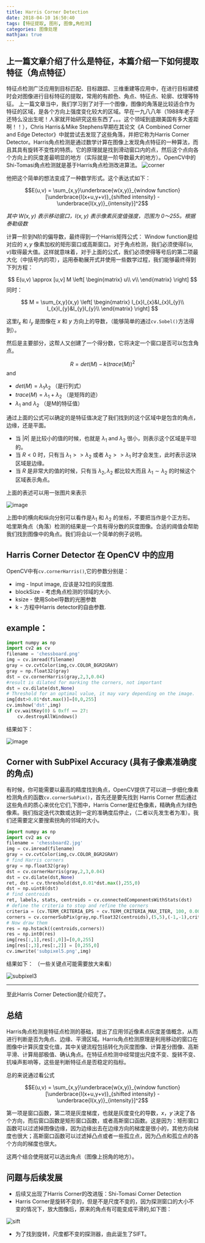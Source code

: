 ```yaml
---
title: Harris Corner Detection
date: 2018-04-10 16:50:40
tags: [特征提取, 图形, 图像,角检测]
categories: 图像处理
mathjax: true
---
```

## 上一篇文章介绍了什么是特征，本篇介绍一下如何提取特征（角点特征）
特征点检测广泛应用到目标匹配、目标跟踪、三维重建等应用中，在进行目标建模时会对图像进行目标特征的提取，常用的有颜色、角点、特征点、轮廓、纹理等特征。
上一篇文章当中，我们学习到了对于一个图像，图像的角落是比较适合作为特征的区域，是各个方向上强度变化较大的区域。早在一九八八年（1988年老子还特么没出生呢！人家就开始研究这些东西了。。。这个领域到底跟美国有多大差距啊！！），Chris Harris＆Mike Stephens早期在其论文《A Combined Corner and Edge Detector》中就尝试去发现了这些角落，并把它称为Harris Corner Detector。Harris角点检测是通过数学计算在图像上发现角点特征的一种算法，而且其具有旋转不变性的特质。它的原理就是找到滑动窗口内的点，然后这个点向各个方向上的灰度差最明显的地方（实际就是一阶导数最大的地方）。OpenCV中的Shi-Tomasi角点检测就是基于Harris角点检测改进算法。
![corner](./Harris_Corner.jpg)

他把这个简单的想法变成了一种数学形式。这个表达式如下：

$$E(u,v) = \sum_{x,y}\underbrace{w(x,y)}_{window function}[\underbrace{I(x+u,y+v)}_{shifted intensity} - \underbrace{I(x,y)}_{intensity}]^2$$

*其中 $W(x, y)$ 表示移动窗口，$I(x, y)$ 表示像素灰度值强度，范围为 0～255。根据泰勒级数*

计算一阶到N阶的偏导数，最终得到一个Harris矩阵公式：
Window function是给对应的 $x,y$ 像素加权的矩形窗口或高斯窗口。对于角点检测，我们必须使得$E(u,v)$取得最大值。这样就意味着，对于上面的公式，我们必须使得等号后的第二项最大化（中括号内的项），运用泰勒展开式并使用一些数学过程，我们能够最终得到下列方程：

$$
E(u,v) \approx [u,v] M
\left[
 \begin{matrix}
   u\\
   v\\
  \end{matrix}
\right]
$$
同时：

$$
M = \sum_{x,y}(x,y)
\left[
 \begin{matrix}
   I_{x}I_{x}&I_{x}I_{y}\\
   I_{x}I_{y}&I_{y}I_{y}\\
  \end{matrix}
\right]
$$

这里$I_{x}$ 和 $I_{y}$ 是图像在 $x$ 和 $y$ 方向上的导数，（能够简单的通过``cv.Sobel()``方法得到）。

然后是主要部分，这帮人又创建了一个得分数，它将决定一个窗口是否可以包含角点。

$$
R = det(M) - k(trace(M))^2
$$
and
* $det(M) = \lambda_{1}\lambda_{2}$  （是行列式）
* $trace(M) = \lambda_{1} + \lambda_{2}$ （是矩阵的迹）
* $\lambda_{1}$ and $\lambda_{2}$ （是M的特征值）

通过上面的公式可以确定的是特征值决定了我们找到的这个区域中是包含的角点，边缘，还是平面。

* 当 $|R|$ 是比较小的值的时候，也就是 $\lambda_{1}$ and $\lambda_{2}$ 很小，则表示这个区域是平坦的。
* 当 $R < 0$ 时，只有当 $\lambda_{1} >> \lambda_{2}$ 或者 $\lambda_{2} >> \lambda_{1}$ 时才会发生，此时表示这块区域是边缘。
* 当 $R$ 是非常大的值的时候，只有当 $\lambda_{2}, \lambda_{2}$ 都比较大而且 $\lambda_{1}\sim\lambda_{2}$ 的时候这个区域表示角点。

上面的表述可以用一张图片来表示

![image](./harris_region.jpg)

上图中的横向和纵向分别可以看作是$\lambda_{1}$ 和 $\lambda_{2}$ 的坐标，不要把当作是个正方形。
哈里斯角点（角落）检测的结果是一个具有得分数的灰度图像。合适的阈值会帮助我们找到图像中的角点。我们将会以一个简单的例子说明。

## Harris Corner Detector 在 OpenCV 中的应用

OpenCV中有``cv.cornerHarris()``,它的参数分别是：
* img - Input image, 应该是32位的灰度图.
* blockSize - 考虑角点检测的邻域的大小.
* ksize - 使用Sobel导数的光圈参数
* k - 方程中Harris detector的自由参数.

## example：
```python
import numpy as np
import cv2 as cv
filename = 'chessboard.png'
img = cv.imread(filename)
gray = cv.cvtColor(img,cv.COLOR_BGR2GRAY)
gray = np.float32(gray)
dst = cv.cornerHarris(gray,2,3,0.04)
#result is dilated for marking the corners, not important
dst = cv.dilate(dst,None)
# Threshold for an optimal value, it may vary depending on the image.
img[dst>0.01*dst.max()]=[0,0,255]
cv.imshow('dst',img)
if cv.waitKey(0) & 0xff == 27:
    cv.destroyAllWindows()
```

结果如下：

![image](./harris_result.jpg)

## Corner with SubPixel Accuracy (具有子像素准确度的角点)
有时候，你可能需要以最高的精度找到角点，OpenCV提供了可以进一步细化像素检测角点的函数``cv.cornerSubPix()``，首先还是要先找到 Harris Corner 然后通过这些角点的质心来优化它们,下图中，Harris Corner是红色像素，精确角点为绿色像素。我们指定迭代次数或达到一定的准确度后停止，（二者以先发生者为准）。我们还需要定义要搜索拐角的邻域的大小。
```python
import numpy as np
import cv2 as cv
filename = 'chessboard2.jpg'
img = cv.imread(filename)
gray = cv.cvtColor(img,cv.COLOR_BGR2GRAY)
# find Harris corners
gray = np.float32(gray)
dst = cv.cornerHarris(gray,2,3,0.04)
dst = cv.dilate(dst,None)
ret, dst = cv.threshold(dst,0.01*dst.max(),255,0)
dst = np.uint8(dst)
# find centroids
ret, labels, stats, centroids = cv.connectedComponentsWithStats(dst)
# define the criteria to stop and refine the corners
criteria = (cv.TERM_CRITERIA_EPS + cv.TERM_CRITERIA_MAX_ITER, 100, 0.001)
corners = cv.cornerSubPix(gray,np.float32(centroids),(5,5),(-1,-1),criteria)
# Now draw them
res = np.hstack((centroids,corners))
res = np.int0(res)
img[res[:,1],res[:,0]]=[0,0,255]
img[res[:,3],res[:,2]] = [0,255,0]
cv.imwrite('subpixel5.png',img)

```

结果如下： （一些关键点可能需要放大来看）

![subpixel3](./subpixel3.png)

---

至此Harris Corner Detection就介绍完了。
## 总结
Harris角点检测是特征点检测的基础，提出了应用邻近像素点灰度差值概念，从而进行判断是否为角点、边缘、平滑区域。Harris角点检测原理是利用移动的窗口在图像中计算灰度变化值，其中关键流程包括转化为灰度图像、计算差分图像、高斯平滑、计算局部极值、确认角点。在特征点检测中经常提出尺度不变、旋转不变、抗噪声影响等，这些是判断特征点是否稳定的指标。

总的来说通过看公式

$$E(u,v) = \sum_{x,y}\underbrace{w(x,y)}_{window function}[\underbrace{I(x+u,y+v)}_{shifted intensity} - \underbrace{I(x,y)}_{intensity}]^2$$

第一项是窗口函数，第二项是灰度梯度，也就是灰度变化的导数，$x$，$y$ 决定了各个方向，而后窗口函数是矩形窗口函数，或者高斯窗口函数。这是因为：矩形窗口函数可以过滤掉图像边缘，因为边缘出去在边缘方向的梯度是很小的，其他方向梯度也很大；高斯窗口函数可以过滤掉凸点或者一些孤立点，因为凸点和孤立点的各个方向的梯度也很大。

这两个结合使用就可以选出角点（图像上拐角的地方）。

## 问题与后续发展
* 后续又出现了Harris Corner的改进版：Shi-Tomasi Corner Detection
* Harris Corner是旋转不变的，但是不是尺度不变的，因为探测窗口的大小不变的情况下，放大图像后，原来的角点有可能变成平滑的,如下图：

![sift](./sift_scale_invariant.jpg)

* 为了找到旋转，尺度都不变的探测器，由此诞生了SIFT。
